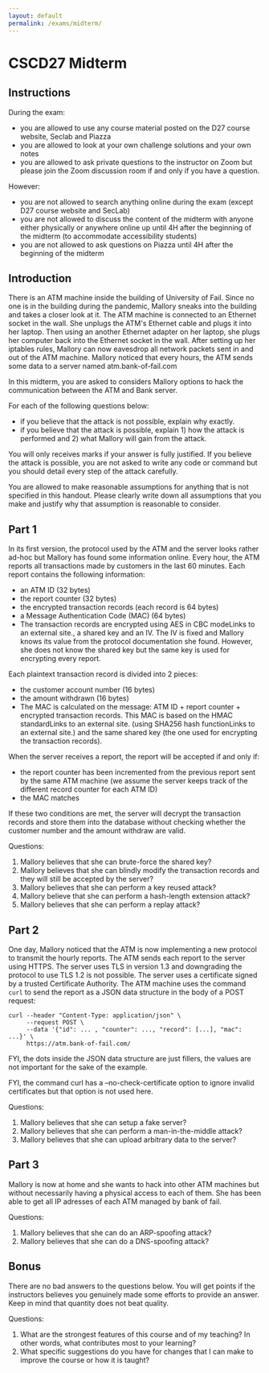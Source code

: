 ```yaml
---
layout: default
permalink: /exams/midterm/
---
```


# CSCD27 Midterm

## Instructions

During the exam:

- you are allowed to use any course material posted on the D27 course website, Seclab and Piazza
- you are allowed to look at your own challenge solutions and your own notes
- you are allowed to ask private questions to the instructor on Zoom but please join the Zoom discussion room if and only if you have a question.

However:

- you are not allowed to search anything online during the exam (except D27 course website and SecLab)
- you are not allowed to discuss the content of the midterm with anyone either physically or anywhere online up until 4H after the beginning of the midterm (to accommodate accessibility students)
- you are not allowed to ask questions on Piazza until 4H after the beginning of the midterm


## Introduction

There is an ATM machine inside the building of University of Fail. Since no one is in the building during the pandemic, Mallory sneaks into the building and takes a closer look at it. The ATM machine is connected to an Ethernet socket in the wall. She unplugs the ATM's Ethernet cable and plugs it into her laptop. Then using an another Ethernet adapter on her laptop, she plugs her computer back into the Ethernet socket in the wall. After setting up her iptables rules, Mallory can now eavesdrop all network packets sent in and out of the ATM machine. Mallory noticed that every hours, the ATM sends some data to a server named atm.bank-of-fail.com

In this midterm, you are asked to considers Mallory options to hack the communication between the ATM and Bank server. 

For each of the following questions below: 

- if you believe that the attack is not possible, explain why exactly.  
- if you believe that the attack is possible, explain 1) how the attack is performed and 2) what Mallory will gain from the attack.  

You will only receives marks if your answer is fully justified. If you believe the attack is possible, you are not asked to write any code or command but you should detail every step of the attack carefully. 

You are allowed to make reasonable assumptions for anything that is not specified in this handout. Please clearly write down all assumptions that you make and justify why that assumption is reasonable to consider.

## Part 1

In its first version, the protocol used by the ATM and the server looks rather ad-hoc but Mallory has found some information online. Every hour, the ATM reports all transactions made by customers in the last 60 minutes. Each report contains the following information:

- an ATM ID (32 bytes)
- the report counter (32 bytes)
- the encrypted transaction records (each record is 64 bytes)
- a Message Authentication Code (MAC) (64 bytes) 
- The transaction records are encrypted using AES in CBC modeLinks to an external site., a shared key and an IV. The IV is fixed and Mallory knows its value from the protocol documentation she found. However, she does not know the shared key but the same key is used for encrypting every report. 

Each plaintext transaction record is divided into 2 pieces: 

- the customer account number (16 bytes) 
- the amount withdrawn (16 bytes)
- The MAC is calculated on the message: ATM ID + report counter + encrypted transaction records. This MAC is based on the HMAC standardLinks to an external site. (using SHA256 hash functionLinks to an external site.) and the same shared key (the one used for encrypting the transaction records).

When the server receives a report, the report will be accepted if and only if:

- the report counter has been incremented from the previous report sent by the same ATM machine (we assume the server keeps track of the different record counter for each ATM ID) 
- the MAC matches 

If these two conditions are met, the server will decrypt the transaction records and store them into the database without checking whether the customer number and the amount withdraw are valid.  

Questions:

1. Mallory believes that she can brute-force the shared key? 
2. Mallory believes that she can blindly modify the transaction records and they will still be accepted by the server? 
3. Mallory believes that she can perform a key reused attack?
4. Mallory believe that she can perform a hash-length extension attack?
5. Mallory believes that she can perform a replay attack?

## Part 2

One day, Mallory noticed that the ATM is now implementing a new protocol to transmit the hourly reports. The ATM sends each report to the server using HTTPS. The server uses TLS in version 1.3 and downgrading the protocol to use TLS 1.2 is not possible. The server uses a certificate signed by a trusted Certificate Authority. The ATM machine uses the command `curl` to send the report as a JSON data structure in the body of a POST request: 

```
curl --header "Content-Type: application/json" \
     --request POST \
     --data '{"id": ... , "counter": ..., "record": [...], "mac": ...}' \
     https://atm.bank-of-fail.com/
```
  
FYI, the dots inside the JSON data structure are just fillers, the values are not important for the sake of the example.

FYI, the command curl has a –no-check-certificate option to ignore invalid certificates but that option is not used here. 

Questions:

1. Mallory believes that she can setup a fake server?
2. Mallory believes that she can perform a man-in-the-middle attack? 
3. Mallory believes that she can upload arbitrary data to the server? 

## Part 3

Mallory is now at home and she wants to hack into other ATM machines but without necessarily having a physical access to each of them. She has been able to get all IP adresses of each ATM managed by bank of fail. 

Questions:

1. Mallory believes that she can do an ARP-spoofing attack?
2. Mallory believes that she can do a DNS-spoofing attack?

## Bonus 

There are no bad answers to the questions below. You will get points if the instructors believes you genuinely made some efforts to provide an answer. Keep in mind that quantity does not beat quality.

Questions:

1. What are the strongest features of this course and of my teaching? In other words, what contributes most to your learning?
2. What specific suggestions do you have for changes that I can make to improve the course or how it is taught?


